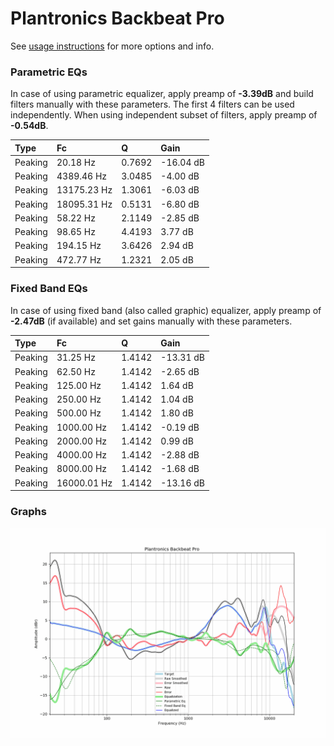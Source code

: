 # Plantronics Backbeat Pro
See [usage instructions](https://github.com/jaakkopasanen/AutoEq#usage) for more options and info.

### Parametric EQs
In case of using parametric equalizer, apply preamp of **-3.39dB** and build filters manually
with these parameters. The first 4 filters can be used independently.
When using independent subset of filters, apply preamp of **-0.54dB**.

| Type    | Fc          |      Q | Gain      |
|:--------|:------------|:-------|:----------|
| Peaking | 20.18 Hz    | 0.7692 | -16.04 dB |
| Peaking | 4389.46 Hz  | 3.0485 | -4.00 dB  |
| Peaking | 13175.23 Hz | 1.3061 | -6.03 dB  |
| Peaking | 18095.31 Hz | 0.5131 | -6.80 dB  |
| Peaking | 58.22 Hz    | 2.1149 | -2.85 dB  |
| Peaking | 98.65 Hz    | 4.4193 | 3.77 dB   |
| Peaking | 194.15 Hz   | 3.6426 | 2.94 dB   |
| Peaking | 472.77 Hz   | 1.2321 | 2.05 dB   |

### Fixed Band EQs
In case of using fixed band (also called graphic) equalizer, apply preamp of **-2.47dB**
(if available) and set gains manually with these parameters.

| Type    | Fc          |      Q | Gain      |
|:--------|:------------|:-------|:----------|
| Peaking | 31.25 Hz    | 1.4142 | -13.31 dB |
| Peaking | 62.50 Hz    | 1.4142 | -2.65 dB  |
| Peaking | 125.00 Hz   | 1.4142 | 1.64 dB   |
| Peaking | 250.00 Hz   | 1.4142 | 1.04 dB   |
| Peaking | 500.00 Hz   | 1.4142 | 1.80 dB   |
| Peaking | 1000.00 Hz  | 1.4142 | -0.19 dB  |
| Peaking | 2000.00 Hz  | 1.4142 | 0.99 dB   |
| Peaking | 4000.00 Hz  | 1.4142 | -2.88 dB  |
| Peaking | 8000.00 Hz  | 1.4142 | -1.68 dB  |
| Peaking | 16000.01 Hz | 1.4142 | -13.16 dB |

### Graphs
![](./Plantronics%20Backbeat%20Pro.png)